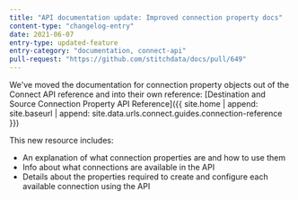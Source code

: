 ```yaml
---
title: "API documentation update: Improved connection property docs"
content-type: "changelog-entry"
date: 2021-06-07
entry-type: updated-feature
entry-category: "documentation, connect-api"
pull-request: "https://github.com/stitchdata/docs/pull/649"
---
```


We've moved the documentation for connection property objects out of the Connect API reference and into their own reference: [Destination and Source Connection Property API Reference]({{ site.home | append: site.baseurl | append: site.data.urls.connect.guides.connection-reference }})

This new resource includes:

- An explanation of what connection properties are and how to use them
- Info about what connections are available in the API
- Details about the properties required to create and configure each available connection using the API